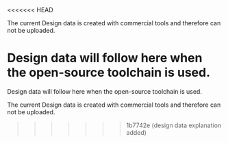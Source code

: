 <<<<<<< HEAD

The current Design data is created with commercial tools and therefore can not be uploaded.

Design data will follow here when the open-source toolchain is used.
=======
Design data will follow here when the open-source toolchain is used.

The current Design data is created with commercial tools and therefore can not be uploaded.
>>>>>>> 1b7742e (design data explanation added)
